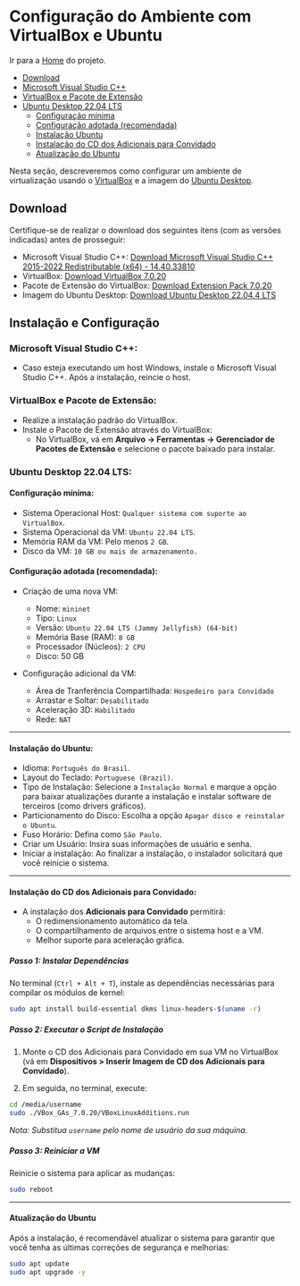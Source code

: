# Configuração do Ambiente com VirtualBox e Ubuntu

Ir para a [Home](https://github.com/mavsdrew/mininet) do projeto.

- [Download](https://github.com/mavsdrew/mininet/blob/main/docs/environment.md#download)
- [Microsoft Visual Studio C++](https://github.com/mavsdrew/mininet/blob/main/docs/environment.md#microsoft-visual-studio-C++)
- [VirtualBox e Pacote de Extensão](https://github.com/mavsdrew/mininet/blob/main/docs/environment.md#virtualbox-e-pacote-de-extensão)
- [Ubuntu Desktop 22.04 LTS](https://github.com/mavsdrew/mininet/blob/main/docs/environment.md#ubuntu-desktop-22.04-lts)
    - [Configuração mínima](https://github.com/mavsdrew/mininet/blob/main/docs/environment.md#configuração-mínima)
    - [Configuração adotada (recomendada)](https://github.com/mavsdrew/mininet/blob/main/docs/environment.md#configuração-adotada-(recomendada))
    - [Instalação Ubuntu](https://github.com/mavsdrew/mininet/blob/main/docs/environment.md#configuração-adotada-(recomendada))
    - [Instalação do CD dos Adicionais para Convidado](https://github.com/mavsdrew/mininet/blob/main/docs/environment.md#configuração-adotada-(recomendada))
    - [Atualização do Ubuntu](https://github.com/mavsdrew/mininet/blob/main/docs/environment.md#configuração-adotada-(recomendada))
    
Nesta seção, descreveremos como configurar um ambiente de virtualização usando o [VirtualBox](https://www.virtualbox.org/) e a imagem do [Ubuntu Desktop](https://ubuntu.com/).

## Download

Certifique-se de realizar o download dos seguintes itens (com as versões indicadas) antes de prosseguir:

- Microsoft Visual Studio C++: [Download Microsoft Visual Studio C++ 2015-2022 Redistributable (x64) - 14.40.33810](https://aka.ms/vs/17/release/vc_redist.x64.exe)
- VirtualBox: [Download VirtualBox 7.0.20](https://download.virtualbox.org/virtualbox/7.0.20/VirtualBox-7.0.20-163906-Win.exe)
- Pacote de Extensão do VirtualBox: [Download Extension Pack 7.0.20](https://download.virtualbox.org/virtualbox/7.0.20/Oracle_VM_VirtualBox_Extension_Pack-7.0.20.vbox-extpack)
- Imagem do Ubuntu Desktop: [Download Ubuntu Desktop 22.04.4 LTS](https://ubuntu.com/download/desktop/thank-you?version=22.04.4&architecture=amd64&lts=true)

## Instalação e Configuração

### Microsoft Visual Studio C++:

- Caso esteja executando um host Windows, instale o Microsoft Visual Studio C++. Após a instalação, reincie o host.
    
### VirtualBox e Pacote de Extensão:

- Realize a instalação padrão do VirtualBox.
- Instale o Pacote de Extensão através do VirtualBox:
    - No VirtualBox, vá em **Arquivo -> Ferramentas -> Gerenciador de Pacotes de Extensão** e selecione o pacote baixado para instalar.


### Ubuntu Desktop 22.04 LTS:
    
#### Configuração mínima:

- Sistema Operacional Host: `Qualquer sistema com suporte ao VirtualBox`.
- Sistema Operacional da VM: `Ubuntu 22.04 LTS`.
- Memória RAM da VM: Pelo menos `2 GB`.
- Disco da VM: `10 GB ou mais de armazenamento.`

#### Configuração adotada (recomendada):

- Criação de uma nova VM:
    - Nome: `mininet`
    - Tipo: `Linux`
    - Versão: `Ubuntu 22.04 LTS (Jammy Jellyfish) (64-bit)`
    - Memória Base (RAM): `8 GB`
    - Processador (Núcleos): `2 CPU`
    - Disco: 50 GB

- Configuração adicional da VM:
    - Área de Tranferência Compartilhada: `Hospedeiro para Convidado`
    - Arrastar e Soltar: `Desabilitado`
    - Aceleração 3D: `Habilitado`
    - Rede: `NAT`

---

#### Instalação do Ubuntu:
- Idioma: `Português do Brasil`.
- Layout do Teclado: `Portuguese (Brazil)`.
- Tipo de Instalação: Selecione a `Instalação Normal` e marque a opção para baixar atualizações durante a instalação e instalar software de terceiros (como drivers gráficos).
- Particionamento do Disco: Escolha a opção `Apagar disco e reinstalar o Ubuntu`.
- Fuso Horário: Defina como `São Paulo`.
- Criar um Usuário: Insira suas informações de usuário e senha.
- Iniciar a instalação: Ao finalizar a instalação, o instalador solicitará que você reinicie o sistema.

---

#### Instalação do CD dos Adicionais para Convidado:
- A instalação dos **Adicionais para Convidado** permitirá:
    - O redimensionamento automático da tela.
    - O compartilhamento de arquivos entre o sistema host e a VM.
    - Melhor suporte para aceleração gráfica.

##### Passo 1: Instalar Dependências

No terminal (`Ctrl + Alt + T`), instale as dependências necessárias para compilar os módulos de kernel:

```bash
sudo apt install build-essential dkms linux-headers-$(uname -r)
```

##### Passo 2: Executar o Script de Instalação

1. Monte o CD dos Adicionais para Convidado em sua VM no VirtualBox (vá em **Dispositivos > Inserir Imagem de CD dos Adicionais para Convidado**).

2. Em seguida, no terminal, execute:

```bash
cd /media/username
sudo ./VBox_GAs_7.0.20/VBoxLinuxAdditions.run
```
_Nota: Substitua `username` pelo nome de usuário da sua máquina._

##### Passo 3: Reiniciar a VM

Reinicie o sistema para aplicar as mudanças:
```bash
sudo reboot
```

---

#### Atualização do Ubuntu

Após a instalação, é recomendável atualizar o sistema para garantir que você tenha as últimas correções de segurança e melhorias:

```bash
sudo apt update
sudo apt upgrade -y
```
